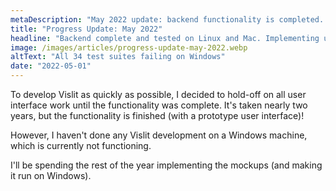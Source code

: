 ```yaml
---
metaDescription: "May 2022 update: backend functionality is completed. Work starting on implementing the user interface."
title: "Progress Update: May 2022"
headline: "Backend complete and tested on Linux and Mac. Implementing user interface mockups"
image: /images/articles/progress-update-may-2022.webp
altText: "All 34 test suites failing on Windows"
date: "2022-05-01"
---
```


To develop Vislit as quickly as possible, I decided to hold-off on all user interface work until the functionality was complete. It's taken nearly two years, but the functionality is finished (with a prototype user interface)!

However, I haven't done any Vislit development on a Windows machine, which is currently not functioning.

I'll be spending the rest of the year implementing the mockups (and making it run on Windows).
